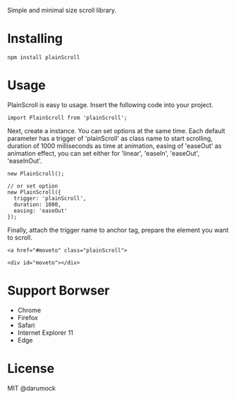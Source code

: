 Simple and minimal size scroll library.

# Installing
~~~
npm install plainScroll
~~~

# Usage
PlainScroll is easy to usage. Insert the following code into your project.
~~~
import PlainScroll from 'plainScroll';
~~~
Next, create a instance. You can set options at the same time. Each default parameter has a trigger of 'plainScroll' as class name to start scrolling, duration of 1000 milliseconds as time at animation, easing of 'easeOut' as animation effect, you can set either for 'linear', 'easeIn', 'easeOut', 'easeInOut'.
~~~
new PlainScroll();

// or set option
new PlainScroll({
  trigger: 'plainScroll',
  duration: 1000,
  easing: 'easeOut'
});
~~~
Finally, attach the trigger name to anchor tag, 
prepare the element you want to scroll.
~~~
<a href="#moveto" class="plainScroll">

<div id="moveto"></div>
~~~

# Support Borwser
- Chrome
- Firefox
- Safari
- Internet Explorer 11
- Edge

# License
MIT @darumock